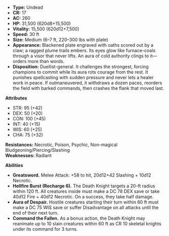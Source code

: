 - **Type:** Undead
- **CR:** 17
- **AC:** 260
- **HP:** 31,500 (620d8+15,500)
- **Vitality:** 15,500 (620d12+7,500)
- **Speed:** 30 ft
- **Size:** Medium (6–7 ft, 220–300 lbs with plate)
- **Appearance:** Blackened plate engraved with oaths scored out by a claw; a ragged plume trails embers. Its eyes glow like furnace-coals through a visor that never lifts. An aura of cold authority clings to it—orders more than words.
- **Disposition:** Duellist-general. It challenges the strongest, forcing champions to commit while its aura rots courage from the rest. It punishes spellcasting with sudden pressure and never lets a healer work in peace. If outmaneuvered, it withdraws a dozen paces, reorders the field with barked commands, then crashes the flank that moved last.

**Attributes**
- STR: 95 (+42)
- DEX: 50 (+20)
- CON: 100 (+45)
- INT: 40 (+15)
- WIS: 60 (+25)
- CHA: 75 (+32)

**Resistances:** Necrotic, Poison, Psychic, Non-magical Bludgeoning/Piercing/Slashing  
**Weaknesses:** Radiant

**Abilities**
- **Greatsword.** Melee Attack: +58 to hit, 20d12+42 Slashing + 10d12 Necrotic.
- **Hellfire Burst (Recharge 6).** The Death Knight targets a 20-ft radius within 120 ft. All creatures inside must make a DC 78 DEX save or take 40d12 Fire + 40d12 Necrotic. On a success, they take half damage.
- **Aura of Despair.** Hostile creatures starting their turn within 60 ft must make a DC 75 WIS save or suffer Disadvantage on all attacks until the end of their next turn.
- **Command the Fallen.** As a bonus action, the Death Knight may reanimate up to 10 slain creatures within 60 ft as CR 10 skeletal knights under its command for 3 turns.